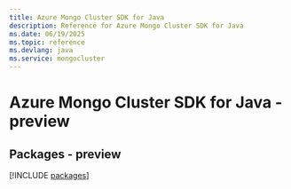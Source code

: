 ```yaml
---
title: Azure Mongo Cluster SDK for Java
description: Reference for Azure Mongo Cluster SDK for Java
ms.date: 06/19/2025
ms.topic: reference
ms.devlang: java
ms.service: mongocluster
---
```

# Azure Mongo Cluster SDK for Java - preview
## Packages - preview
[!INCLUDE [packages](mongo-cluster-index.md)]